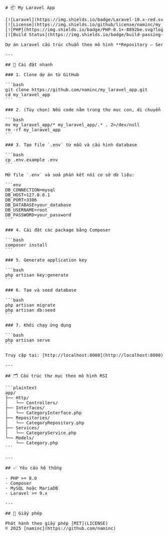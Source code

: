 <pre lang="markdown">
# 📦 My Laravel App

[![Laravel](https://img.shields.io/badge/Laravel-10.x-red.svg?logo=laravel)](https://laravel.com/)
[![License](https://img.shields.io/github/license/naminc/my_laravel_app)](LICENSE)
[![PHP](https://img.shields.io/badge/PHP-8.1+-8892be.svg?logo=php)](https://www.php.net/)
[![Build Status](https://img.shields.io/badge/build-passing-brightgreen)]()

Dự án Laravel cấu trúc chuẩn theo mô hình **Repository – Service – Interface**, hỗ trợ quản lý admin panel.

---

## 🚀 Cài đặt nhanh

### 1. Clone dự án từ GitHub

```bash
git clone https://github.com/naminc/my_laravel_app.git
cd my_laravel_app
```

### 2. (Tùy chọn) Nếu code nằm trong thư mục con, di chuyển toàn bộ ra ngoài:

```bash
mv my_laravel_app/* my_laravel_app/.* . 2>/dev/null
rm -rf my_laravel_app
```

### 3. Tạo file `.env` từ mẫu và cấu hình database

```bash
cp .env.example .env
```

Mở file `.env` và sửa phần kết nối cơ sở dữ liệu:

```env
DB_CONNECTION=mysql
DB_HOST=127.0.0.1
DB_PORT=3306
DB_DATABASE=your_database
DB_USERNAME=root
DB_PASSWORD=your_password
```

### 4. Cài đặt các package bằng Composer

```bash
composer install
```

### 5. Generate application key

```bash
php artisan key:generate
```

### 6. Tạo và seed database

```bash
php artisan migrate
php artisan db:seed
```

### 7. Khởi chạy ứng dụng

```bash
php artisan serve
```

Truy cập tại: [http://localhost:8000](http://localhost:8000)

---

## 🗂 Cấu trúc thư mục theo mô hình RSI

```plaintext
app/
├── Http/
│   └── Controllers/
├── Interfaces/
│   └── CategoryInterface.php
├── Repositories/
│   └── CategoryRepository.php
├── Services/
│   └── CategoryService.php
└── Models/
    └── Category.php
```

---

## ✅ Yêu cầu hệ thống

- PHP >= 8.0
- Composer
- MySQL hoặc MariaDB
- Laravel >= 9.x

---

## 📄 Giấy phép

Phát hành theo giấy phép [MIT](LICENSE)  
© 2025 [naminc](https://github.com/naminc)
</pre>
